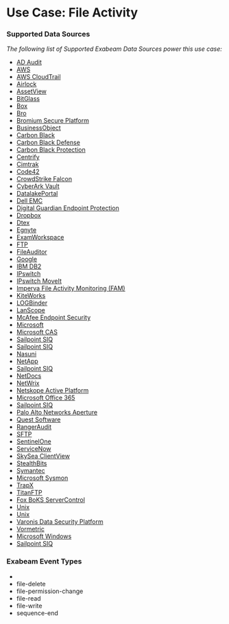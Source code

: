 Use Case: File Activity
=======================

### Supported Data Sources

_The following list of Supported Exabeam Data Sources power this use case:_

* [AD Audit](../DataSources/datasource_ad_audit_ad_audit.md)
* [AWS](../DataSources/datasource_aws_cloudtrail_aws.md)
* [AWS CloudTrail](../DataSources/datasource_aws_cloudtrail_aws_cloudtrail.md)
* [Airlock](../DataSources/datasource_airlock_airlock.md)
* [AssetView](../DataSources/datasource_assetview_assetview.md)
* [BitGlass](../DataSources/datasource_bitglass_bitglass.md)
* [Box](../DataSources/datasource_box_box.md)
* [Bro](../DataSources/datasource_bro_bro.md)
* [Bromium Secure Platform](../DataSources/datasource_bromium_secure_platform_bromium_secure_platform.md)
* [BusinessObject](../DataSources/datasource_businessobject_businessobject.md)
* [Carbon Black](../DataSources/datasource_carbon_black_carbon_black.md)
* [Carbon Black Defense](../DataSources/datasource_cb_defense_carbon_black_defense.md)
* [Carbon Black Protection](../DataSources/datasource_cb_protection_carbon_black_protection.md)
* [Centrify](../DataSources/datasource_centrify_centrify.md)
* [Cimtrak](../DataSources/datasource_cimtrak_cimtrak.md)
* [Code42](../DataSources/datasource_code42_code42.md)
* [CrowdStrike Falcon](../DataSources/datasource_crowdstrike_falcon_crowdstrike_falcon.md)
* [CyberArk Vault](../DataSources/datasource_cyberark_vault_cyberark_vault.md)
* [DatalakePortal](../DataSources/datasource_datalakeportal_datalakeportal.md)
* [Dell EMC](../DataSources/datasource_dell_emc_dell_emc.md)
* [Digital Guardian Endpoint Protection](../DataSources/datasource_digital_guardian_endpoint_protection_digital_guardian_endpoint_protection.md)
* [Dropbox](../DataSources/datasource_dropbox_dropbox.md)
* [Dtex](../DataSources/datasource_dtex_dtex.md)
* [Egnyte](../DataSources/datasource_egnyte_egnyte.md)
* [ExamWorkspace](../DataSources/datasource_examworkspace_examworkspace.md)
* [FTP](../DataSources/datasource_ftp_ftp.md)
* [FileAuditor](../DataSources/datasource_fileauditor_fileauditor.md)
* [Google](../DataSources/datasource_google_drive_google.md)
* [IBM DB2](../DataSources/datasource_ibm_db2_ibm_db2.md)
* [IPswitch](../DataSources/datasource_ipswitch_moveit_dmz_ipswitch.md)
* [IPswitch MoveIt](../DataSources/datasource_ipswitch_moveit_ipswitch_moveit.md)
* [Imperva File Activity Monitoring (FAM)](../DataSources/datasource_imperva_file_activity_monitoring_(fam)_imperva_file_activity_monitoring_(fam).md)
* [KiteWorks](../DataSources/datasource_kiteworks_kiteworks.md)
* [LOGBinder](../DataSources/datasource_logbinder_logbinder.md)
* [LanScope](../DataSources/datasource_lanscope_lanscope.md)
* [McAfee Endpoint Security](../DataSources/datasource_mcafee_endpoint_security_mcafee_endpoint_security.md)
* [Microsoft](../DataSources/datasource_microsoft_advanced_threat_protection_microsoft.md)
* [Microsoft CAS](../DataSources/datasource_microsoft_cas_microsoft_cas.md)
* [Sailpoint SIQ](../DataSources/datasource_microsoft_sharepoint_onpremise_sailpoint_siq.md)
* [Sailpoint SIQ](../DataSources/datasource_microsoft_sharepoint_online_sailpoint_siq.md)
* [Nasuni](../DataSources/datasource_nasuni_nasuni.md)
* [NetApp](../DataSources/datasource_netapp_netapp.md)
* [Sailpoint SIQ](../DataSources/datasource_netapp_sailpoint_siq.md)
* [NetDocs](../DataSources/datasource_netdocs_netdocs.md)
* [NetWrix](../DataSources/datasource_netwrix_netwrix.md)
* [Netskope Active Platform](../DataSources/datasource_netskope_active_platform_netskope_active_platform.md)
* [Microsoft Office 365](../DataSources/datasource_office_365_microsoft_office_365.md)
* [Sailpoint SIQ](../DataSources/datasource_onedrive_sailpoint_siq.md)
* [Palo Alto Networks Aperture](../DataSources/datasource_palo_alto_networks_aperture_palo_alto_networks_aperture.md)
* [Quest Software](../DataSources/datasource_quest_software_change_auditor_quest_software.md)
* [RangerAudit](../DataSources/datasource_rangeraudit_rangeraudit.md)
* [SFTP](../DataSources/datasource_sftp_sftp.md)
* [SentinelOne](../DataSources/datasource_sentinelone_sentinelone.md)
* [ServiceNow](../DataSources/datasource_servicenow_servicenow.md)
* [SkySea ClientView](../DataSources/datasource_skysea_clientview_skysea_clientview.md)
* [StealthBits](../DataSources/datasource_stealthbits_stealthbits.md)
* [Symantec](../DataSources/datasource_symantec_cloudsoc_symantec.md)
* [Microsoft Sysmon](../DataSources/datasource_sysmon_microsoft_sysmon.md)
* [TrapX](../DataSources/datasource_tsoc_trapx.md)
* [TitanFTP](../DataSources/datasource_titanftp_titanftp.md)
* [Fox BoKS ServerControl](../DataSources/datasource_unix_fox_boks_servercontrol.md)
* [Unix](../DataSources/datasource_unix_unix.md)
* [Unix](../DataSources/datasource_unix_unix.md)
* [Varonis Data Security Platform](../DataSources/datasource_varonis_data_security_platform_varonis_data_security_platform.md)
* [Vormetric](../DataSources/datasource_vormetric_vormetric.md)
* [Microsoft Windows](../DataSources/datasource_windows_microsoft_windows.md)
* [Sailpoint SIQ](../DataSources/datasource_windows_sailpoint_siq.md)


### Exabeam Event Types

- 
- file-delete
- file-permission-change
- file-read
- file-write
- sequence-end
